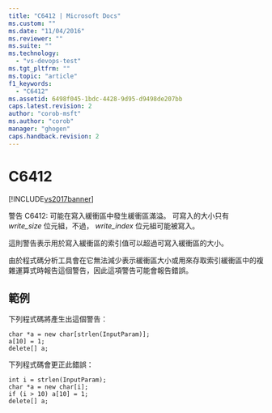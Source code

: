 ```yaml
---
title: "C6412 | Microsoft Docs"
ms.custom: ""
ms.date: "11/04/2016"
ms.reviewer: ""
ms.suite: ""
ms.technology: 
  - "vs-devops-test"
ms.tgt_pltfrm: ""
ms.topic: "article"
f1_keywords: 
  - "C6412"
ms.assetid: 6498f045-1bdc-4428-9d95-d9498de207bb
caps.latest.revision: 2
author: "corob-msft"
ms.author: "corob"
manager: "ghogen"
caps.handback.revision: 2
---
```

# C6412
[!INCLUDE[vs2017banner](../code-quality/includes/vs2017banner.md)]

警告 C6412: 可能在寫入緩衝區中發生緩衝區滿溢。  可寫入的大小只有 *write\_size* 位元組，不過， *write\_index* 位元組可能被寫入。  
  
 這則警告表示用於寫入緩衝區的索引值可以超過可寫入緩衝區的大小。  
  
 由於程式碼分析工具會在它無法減少表示緩衝區大小或用來存取索引緩衝區中的複雜運算式時報告這個警告，因此這項警告可能會報告錯誤。  
  
## 範例  
 下列程式碼將產生出這個警告：  
  
```  
char *a = new char[strlen(InputParam)];  
a[10] = 1;  
delete[] a;  
```  
  
 下列程式碼會更正此錯誤：  
  
```  
int i = strlen(InputParam);  
char *a = new char[i];  
if (i > 10) a[10] = 1;  
delete[] a;  
```